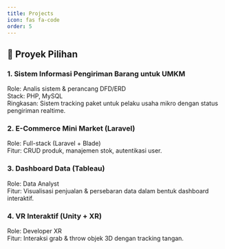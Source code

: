 ```yaml
---
title: Projects
icon: fas fa-code
order: 5
---
```


## 💼 Proyek Pilihan

### 1. Sistem Informasi Pengiriman Barang untuk UMKM
Role: Analis sistem & perancang DFD/ERD  
Stack: PHP, MySQL  
Ringkasan: Sistem tracking paket untuk pelaku usaha mikro dengan status pengiriman realtime.

### 2. E-Commerce Mini Market (Laravel)
Role: Full-stack (Laravel + Blade)  
Fitur: CRUD produk, manajemen stok, autentikasi user.

### 3. Dashboard Data (Tableau)
Role: Data Analyst  
Fitur: Visualisasi penjualan & persebaran data dalam bentuk dashboard interaktif.

### 4. VR Interaktif (Unity + XR)
Role: Developer XR  
Fitur: Interaksi grab & throw objek 3D dengan tracking tangan.

